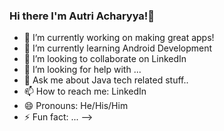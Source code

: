 ### Hi there I'm Autri Acharyya!👋


- 🔭 I’m currently working on making great apps!
- 🌱 I’m currently learning Android Development
- 👯 I’m looking to collaborate on LinkedIn
- 🤔 I’m looking for help with ...
- 💬 Ask me about Java tech related stuff..
- 📫 How to reach me: LinkedIn
- 😄 Pronouns: He/His/Him
- ⚡ Fun fact: ...
-->
